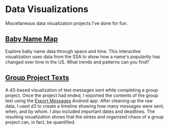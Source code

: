 # Data Visualizations
Miscellaneous data visualization projects I've done for fun.

## [Baby Name Map](https://dwb264.github.io/data-visualizations/baby-name-map/)

Explore baby name data through space and time. This interactive visualization uses data from the SSA to show how a name's popularity has changed over time in the US. What trends and patterns can you find?

## [Group Project Texts](https://dwb264.github.io/data-visualizations/group-project-texts/)

A d3-based visualization of text messages sent while completing a group project. Once the project had ended, I exported the contents of the group text using the [Export Messages](https://play.google.com/store/apps/details?id=com.dhintz.exportmessages&hl=en) Android app. After cleaning up the raw data, I used d3 to create a timeline showing how many messages were sent, when, and by whom. I also included important dates and deadlines. The resulting visualization shows that the stress and organized chaos of a group project can, in fact, be quantified.
